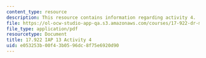 ```yaml
---
content_type: resource
description: This resource contains information regarding activity 4.
file: https://ol-ocw-studio-app-qa.s3.amazonaws.com/courses/17-922-dr-martin-luther-king-jr-iap-design-seminar-january-iap-2013/e053253b00f43b0596dc8f75e6920d90_MIT17_922IAP13_Activity4.pdf
file_type: application/pdf
resourcetype: Document
title: 17.922 IAP 13 Activity 4
uid: e053253b-00f4-3b05-96dc-8f75e6920d90
---
```

